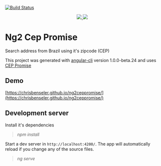 [![Build Status](https://travis-ci.org/chrisbenseler/ng2ceppromise.svg?branch=master)](https://travis-ci.org/chrisbenseler/ng2ceppromise)

<p align="center">
<a href="https://travis-ci.org/chrisbenseler/ng2ceppromise">
<img src="https://api.travis-ci.org/chrisbenseler/ng2ceppromise.svg?branch=master">
</a>
<a href="https://coveralls.io/github/chrisbenseler/ng2ceppromise?branch=master">
<img src="https://coveralls.io/repos/github/chrisbenseler/ng2ceppromise/badge.svg?branch=master">
</a>
</p>


# Ng2 Cep Promise

Search address from Brazil using it's zipcode (CEP)

This project was generated with [angular-cli](https://github.com/angular/angular-cli) version 1.0.0-beta.24 and uses [CEP Promise](https://github.com/filipedeschamps/cep-promise)

## Demo
[https://chrisbenseler.github.io/ng2ceppromise/](https://chrisbenseler.github.io/ng2ceppromise/)

## Development server
Install it's dependencies
> *npm install*

Start a dev server in `http://localhost:4200/`. The app will automatically reload if you change any of the source files.
> *ng serve*


